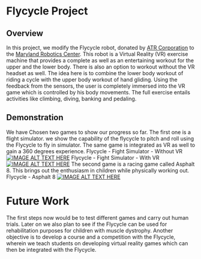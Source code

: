# Flycycle Project

## Overview
In this project, we modify the Flycycle robot, donated by [ATR Corporation](http://www.atrcorp.com/) to the [Maryland Robotics Center](http://www.robotics.umd.edu/). This robot is a Virtual Reality (VR) exercise machine that provides a complete as well as an entertaining workout for the upper and the lower body. There is also an option to workout without the VR headset as well. The idea here is to combine the lower body workout of riding a cycle with the upper body workout of hand gliding. Using the feedback from the sensors, the user is completely immersed into the VR game which is controlled by his body movements. The full exercise entails activities like climbing, diving, banking and pedaling. 
## Demonstration
We have Chosen two games to show our progress so far. The first one is a flight simulator. we show the capability of the flycycle to pitch and roll using the Flycycle to fly in simulator. The same game is integrated as VR as well to gain a 360 degrees experience. 
Flycycle - Fight Simulator - Without VR
[![IMAGE ALT TEXT HERE](https://img.youtube.com/vi/o-xOCrdsLkI/0.jpg)](https://www.youtube.com/watch?v=o-xOCrdsLkI&)
Flycycle - Fight Simulator - With VR
[![IMAGE ALT TEXT HERE](https://img.youtube.com/vi/6Vby8e83910/0.jpg)](https://www.youtube.com/watch?v=6Vby8e83910&)
The second game is a racing game called Asphalt 8. This brings out the enthusiasm in children while physically working out.
Flycycle - Asphalt 8 
[![IMAGE ALT TEXT HERE](https://img.youtube.com/vi/j1T--EIB80Y/0.jpg)](https://www.youtube.com/watch?v=j1T--EIB80Y&)

# Future Work
The first steps now would be to test different games and carry out human trials. Later on we also plan to see if the Flycycle can be used for rehabilitation purposes for children with muscle dystrophy. 
Another objective is to develop a course and a competition with the Flycycle, wherein we teach students on developing virtual reality games which can then be integrated with the Flycycle. 